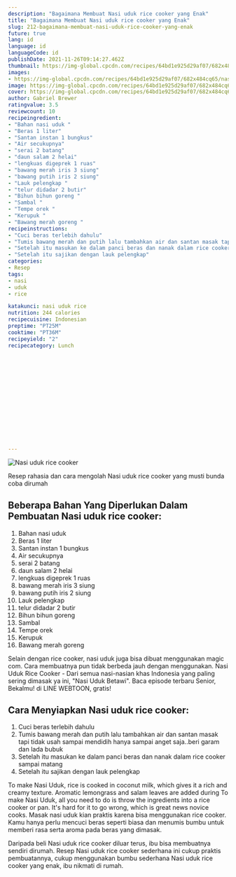```yaml
---
description: "Bagaimana Membuat Nasi uduk rice cooker yang Enak"
title: "Bagaimana Membuat Nasi uduk rice cooker yang Enak"
slug: 212-bagaimana-membuat-nasi-uduk-rice-cooker-yang-enak
future: true
lang: id
language: id
languageCode: id
publishDate: 2021-11-26T09:14:27.462Z 
thumbnail: https://img-global.cpcdn.com/recipes/64bd1e925d29af07/682x484cq65/nasi-uduk-rice-cooker-foto-resep-utama.webp
images:
- https://img-global.cpcdn.com/recipes/64bd1e925d29af07/682x484cq65/nasi-uduk-rice-cooker-foto-resep-utama.webp
image: https://img-global.cpcdn.com/recipes/64bd1e925d29af07/682x484cq65/nasi-uduk-rice-cooker-foto-resep-utama.webp
cover: https://img-global.cpcdn.com/recipes/64bd1e925d29af07/682x484cq65/nasi-uduk-rice-cooker-foto-resep-utama.webp
author: Gabriel Brewer
ratingvalue: 3.5
reviewcount: 10
recipeingredient:
- "Bahan nasi uduk "
- "Beras 1 liter"
- "Santan instan 1 bungkus"
- "Air secukupnya"
- "serai 2 batang"
- "daun salam 2 helai"
- "lengkuas digeprek 1 ruas"
- "bawang merah iris 3 siung"
- "bawang putih iris 2 siung"
- "Lauk pelengkap "
- "telur didadar 2 butir"
- "Bihun bihun goreng "
- "Sambal "
- "Tempe orek "
- "Kerupuk "
- "Bawang merah goreng "
recipeinstructions:
- "Cuci beras terlebih dahulu"
- "Tumis bawang merah dan putih lalu tambahkan air dan santan masak tapi tidak usah sampai mendidih hanya sampai anget saja..beri garam dan lada bubuk"
- "Setelah itu masukan ke dalam panci beras dan nanak dalam rice cooker sampai matang"
- "Setelah itu sajikan dengan lauk pelengkap"
categories:
- Resep
tags:
- nasi
- uduk
- rice

katakunci: nasi uduk rice 
nutrition: 244 calories
recipecuisine: Indonesian
preptime: "PT25M"
cooktime: "PT36M"
recipeyield: "2"
recipecategory: Lunch


     
    
    
    
    
    
    
    
    
    
    
      
    
---
```



![Nasi uduk rice cooker](https://img-global.cpcdn.com/recipes/64bd1e925d29af07/682x484cq65/nasi-uduk-rice-cooker-foto-resep-utama.webp)

Resep rahasia dan cara mengolah  Nasi uduk rice cooker yang musti bunda coba dirumah

<!--inarticleads1-->

## Beberapa Bahan Yang Diperlukan Dalam Pembuatan Nasi uduk rice cooker:

1. Bahan nasi uduk 
1. Beras 1 liter
1. Santan instan 1 bungkus
1. Air secukupnya
1. serai 2 batang
1. daun salam 2 helai
1. lengkuas digeprek 1 ruas
1. bawang merah iris 3 siung
1. bawang putih iris 2 siung
1. Lauk pelengkap 
1. telur didadar 2 butir
1. Bihun bihun goreng 
1. Sambal 
1. Tempe orek 
1. Kerupuk 
1. Bawang merah goreng 

Selain dengan rice cooker, nasi uduk juga bisa dibuat menggunakan magic com. Cara membuatnya pun tidak berbeda jauh dengan menggunakan. Nasi Uduk Rice Cooker - Dari semua nasi-nasian khas Indonesia yang paling sering dimasak ya ini, &#34;Nasi Uduk Betawi&#34;. Baca episode terbaru Senior, Bekalmu! di LINE WEBTOON, gratis! 

<!--inarticleads2-->

## Cara Menyiapkan Nasi uduk rice cooker:

1. Cuci beras terlebih dahulu
1. Tumis bawang merah dan putih lalu tambahkan air dan santan masak tapi tidak usah sampai mendidih hanya sampai anget saja..beri garam dan lada bubuk
1. Setelah itu masukan ke dalam panci beras dan nanak dalam rice cooker sampai matang
1. Setelah itu sajikan dengan lauk pelengkap


To make Nasi Uduk, rice is cooked in coconut milk, which gives it a rich and creamy texture. Aromatic lemongrass and salam leaves are added during To make Nasi Uduk, all you need to do is throw the ingredients into a rice cooker or pan. It&#39;s hard for it to go wrong, which is great news novice cooks. Masak nasi uduk kian praktis karena bisa menggunakan rice cooker. Kamu hanya perlu mencuci beras seperti biasa dan menumis bumbu untuk memberi rasa serta aroma pada beras yang dimasak. 

Daripada   beli  Nasi uduk rice cooker  diluar terus, ibu  bisa membuatnya sendiri dirumah. Resep  Nasi uduk rice cooker  sederhana ini cukup praktis pembuatannya, cukup menggunakan bumbu sederhana  Nasi uduk rice cooker  yang enak, ibu nikmati di rumah.
